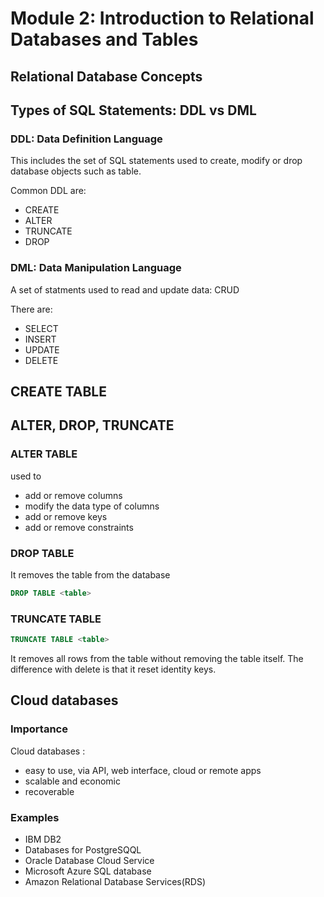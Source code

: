 # Module 2: Introduction to Relational Databases and Tables

## Relational Database Concepts

## Types of SQL Statements: DDL vs DML

### DDL: Data Definition Language

This includes the set of SQL statements used to create, modify or drop database objects such as table.

Common DDL are:

- CREATE
- ALTER
- TRUNCATE
- DROP

### DML: Data Manipulation Language

A set of statments used to read and update data: CRUD

There are:
- SELECT
- INSERT
- UPDATE
- DELETE

## CREATE TABLE

## ALTER, DROP, TRUNCATE

### ALTER TABLE

used to
- add or remove columns
- modify the data type of columns
- add or remove keys
- add or remove constraints

### DROP TABLE

It removes the table from the database

```SQL
DROP TABLE <table>
```

### TRUNCATE TABLE

```SQL
TRUNCATE TABLE <table>
```

It removes all rows from the table without removing the table itself. The difference with delete is that it reset identity keys.

## Cloud databases

### Importance

Cloud databases :

- easy to use, via API, web interface, cloud or remote apps
- scalable and economic
- recoverable

### Examples

- IBM DB2
- Databases for PostgreSQQL
- Oracle Database Cloud Service
- Microsoft Azure SQL database
- Amazon Relational Database Services(RDS)